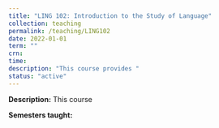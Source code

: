 ```yaml
---
title: "LING 102: Introduction to the Study of Language"
collection: teaching
permalink: /teaching/LING102
date: 2022-01-01
term: ""
crn: 
time: 
description: "This course provides "
status: "active"
---
```


**Description:** This course  

**Semesters taught:** 
